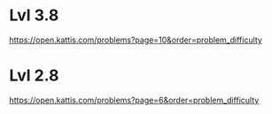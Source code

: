 # Lvl 3.8
https://open.kattis.com/problems?page=10&order=problem_difficulty

# Lvl 2.8
https://open.kattis.com/problems?page=6&order=problem_difficulty